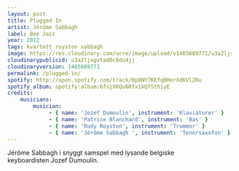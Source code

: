 ```yaml
---
layout: post
title: Plugged In
artist: Jérôme Sabbagh
label: Bee Jazz
year: 2012
tags: kvartett royston sabbagh
image: https://res.cloudinary.com/urre/image/upload/v1465689771/u3a2ljxgvtad0c6du4jj.jpg
cloudinarypublicid: u3a2ljxgvtad0c6du4jj
cloudinaryversion: 1465689771
permalink: /plugged-in/
spotify: http://open.spotify.com/track/0p8NY7KEfqBHerXdKVl2Ru
spotify_album: spotify:album:6fsjXKQu6Rfx1kQYSthiyE
credits:
    musicians:
        musician:
             - { name: 'Jozef Dumoulin', instrument: 'Klaviaturer' }
             - { name: 'Patrice Blanchard', instrument: 'Bas' }
             - { name: 'Rudy Royston', instrument: 'Trummor' }
             - { name: 'Jérôme Sabbagh ', instrument: 'Tenorsaxofon' }
---
```


Jérôme Sabbagh i snyggt samspel med lysande belgiske keyboardisten Jozef Dumoulin.